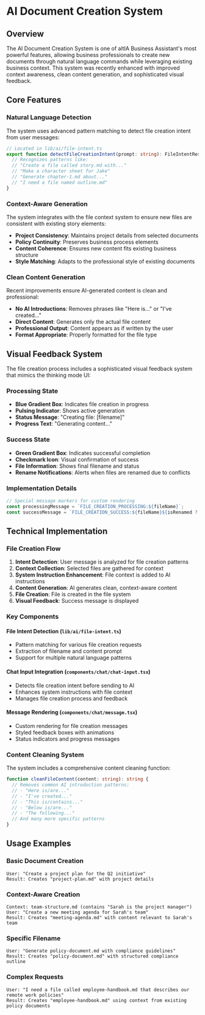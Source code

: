 # AI Document Creation System

## Overview

The AI Document Creation System is one of altIA Business Assistant's most powerful features, allowing business professionals to create new documents through natural language commands while leveraging existing business context. This system was recently enhanced with improved context awareness, clean content generation, and sophisticated visual feedback.

## Core Features

### Natural Language Detection

The system uses advanced pattern matching to detect file creation intent from user messages:

```typescript
// Located in lib/ai/file-intent.ts
export function detectFileCreationIntent(prompt: string): FileIntentResult | null {
  // Recognizes patterns like:
  // "Create a file called story.md with..."
  // "Make a character sheet for Jake"
  // "Generate chapter-1.md about..."
  // "I need a file named outline.md"
}
```

### Context-Aware Generation

The system integrates with the file context system to ensure new files are consistent with existing story elements:

- **Project Consistency**: Maintains project details from selected documents
- **Policy Continuity**: Preserves business process elements
- **Content Coherence**: Ensures new content fits existing business structure
- **Style Matching**: Adapts to the professional style of existing documents

### Clean Content Generation

Recent improvements ensure AI-generated content is clean and professional:

- **No AI Introductions**: Removes phrases like "Here is..." or "I've created..."
- **Direct Content**: Generates only the actual file content
- **Professional Output**: Content appears as if written by the user
- **Format Appropriate**: Properly formatted for the file type

## Visual Feedback System

The file creation process includes a sophisticated visual feedback system that mimics the thinking mode UI:

### Processing State
- **Blue Gradient Box**: Indicates file creation in progress
- **Pulsing Indicator**: Shows active generation
- **Status Message**: "Creating file: [filename]"
- **Progress Text**: "Generating content..."

### Success State
- **Green Gradient Box**: Indicates successful completion
- **Checkmark Icon**: Visual confirmation of success
- **File Information**: Shows final filename and status
- **Rename Notifications**: Alerts when files are renamed due to conflicts

### Implementation Details

```typescript
// Special message markers for custom rendering
const processingMessage = `FILE_CREATION_PROCESSING:${fileName}`;
const successMessage = `FILE_CREATION_SUCCESS:${fileName}${isRenamed ? `:RENAMED:${originalName}` : ''}`;
```

## Technical Implementation

### File Creation Flow

1. **Intent Detection**: User message is analyzed for file creation patterns
2. **Context Collection**: Selected files are gathered for context
3. **System Instruction Enhancement**: File context is added to AI instructions
4. **Content Generation**: AI generates clean, context-aware content
5. **File Creation**: File is created in the file system
6. **Visual Feedback**: Success message is displayed

### Key Components

#### File Intent Detection (`lib/ai/file-intent.ts`)
- Pattern matching for various file creation requests
- Extraction of filename and content prompt
- Support for multiple natural language patterns

#### Chat Input Integration (`components/chat/chat-input.tsx`)
- Detects file creation intent before sending to AI
- Enhances system instructions with file context
- Manages file creation process and feedback

#### Message Rendering (`components/chat/message.tsx`)
- Custom rendering for file creation messages
- Styled feedback boxes with animations
- Status indicators and progress messages

### Content Cleaning System

The system includes a comprehensive content cleaning function:

```typescript
function cleanFileContent(content: string): string {
  // Removes common AI introduction patterns:
  // - "Here is/are..."
  // - "I've created..."
  // - "This is/contains..."
  // - "Below is/are..."
  // - "The following..."
  // And many more specific patterns
}
```

## Usage Examples

### Basic Document Creation
```
User: "Create a project plan for the Q2 initiative"
Result: Creates "project-plan.md" with project details
```

### Context-Aware Creation
```
Context: team-structure.md (contains "Sarah is the project manager")
User: "Create a new meeting agenda for Sarah's team"
Result: Creates "meeting-agenda.md" with content relevant to Sarah's team
```

### Specific Filename
```
User: "Generate policy-document.md with compliance guidelines"
Result: Creates "policy-document.md" with structured compliance outline
```

### Complex Requests
```
User: "I need a file called employee-handbook.md that describes our remote work policies"
Result: Creates "employee-handbook.md" using context from existing policy documents
```
